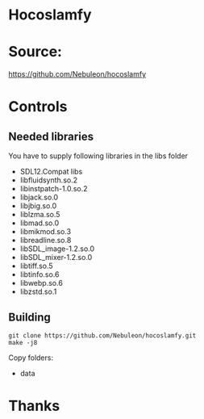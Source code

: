 # Hocoslamfy

# Source: 

https://github.com/Nebuleon/hocoslamfy

# Controls

## Needed libraries

You have to supply following libraries in the libs folder
- SDL12.Compat libs
- libfluidsynth.so.2
- libinstpatch-1.0.so.2
- libjack.so.0
- libjbig.so.0
- liblzma.so.5
- libmad.so.0
- libmikmod.so.3
- libreadline.so.8
- libSDL_image-1.2.so.0
- libSDL_mixer-1.2.so.0
- libtiff.so.5
- libtinfo.so.6
- libwebp.so.6
- libzstd.so.1
 
## Building

```
git clone https://github.com/Nebuleon/hocoslamfy.git
make -j8

```
Copy folders:
- data

# Thanks


